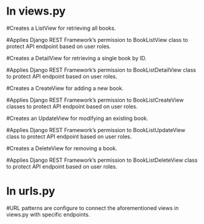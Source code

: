 # In views.py
#Creates a ListView for retrieving all books.

#Applies Django REST Framework’s permission to BookListView class to protect API endpoint based on user roles.

#Creates a DetailView for retrieving a single book by ID.

#Applies Django REST Framework’s permission to BookListDetailView class to protect API endpoint based on user roles.

#Creates a CreateView for adding a new book.

#Applies Django REST Framework’s permission to BookListCreateView classes to protect API endpoint based on user roles.

#Creates an UpdateView for modifying an existing book.

#Applies Django REST Framework’s permission to BookListUpdateView class to protect API endpoint based on user roles.

#Creates a DeleteView for removing a book.

#Applies Django REST Framework’s permission to BookListDeleteView class to protect API endpoint based on user roles.

# In urls.py 
#URL patterns are configure to connect the aforementioned views in views.py with specific endpoints.